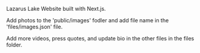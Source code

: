 Lazarus Lake Website built with Next.js. 

Add photos to the 'public/images' fodler and add file name in the 'files/images.json' file. 

Add more videos, press quotes, and update bio in the other files in the files folder.